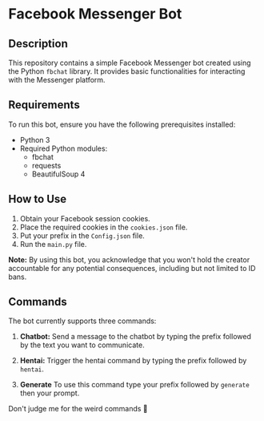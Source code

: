 # Facebook Messenger Bot

## Description
This repository contains a simple Facebook Messenger bot created using the Python `fbchat` library. It provides basic functionalities for interacting with the Messenger platform.

## Requirements
To run this bot, ensure you have the following prerequisites installed:
- Python 3
- Required Python modules:
  - fbchat
  - requests
  - BeautifulSoup 4

## How to Use
1. Obtain your Facebook session cookies.
2. Place the required cookies in the `cookies.json` file.
3. Put your prefix in the `Config.json` file.
4. Run the `main.py` file.

**Note:** By using this bot, you acknowledge that you won't hold the creator accountable for any potential consequences, including but not limited to ID bans.

## Commands
The bot currently supports three commands:
1. **Chatbot:** Send a message to the chatbot by typing the prefix followed by the text you want to communicate.

2. **Hentai:** Trigger the hentai command by typing the prefix followed by `hentai`.

3. **Generate** To use this command type your prefix followed by `generate` then your prompt.

Don't judge me for the weird commands 🙂
